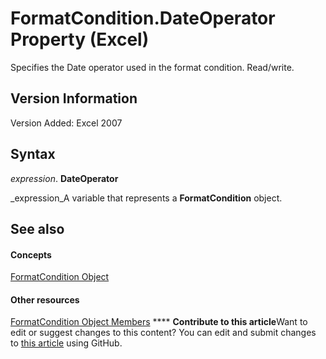 
# FormatCondition.DateOperator Property (Excel)

Specifies the Date operator used in the format condition. Read/write.


## Version Information

Version Added: Excel 2007 


## Syntax

 _expression_. **DateOperator**

 _expression_A variable that represents a  **FormatCondition** object.


## See also


#### Concepts


 [FormatCondition Object](38a2bca9-9b28-3ef2-8c7a-4d35a27229ec.md)
#### Other resources


 [FormatCondition Object Members](8f4bebce-0bf4-03de-62f0-4454ea699c5f.md)
****   **Contribute to this article**Want to edit or suggest changes to this content? You can edit and submit changes to  [this article](https://github.com/jhershey00/VBA_Excel_Test/OpenXMLCon/articles/57c62797-5b82-4581-2afe-1cd03f36a91e.md) using GitHub.

